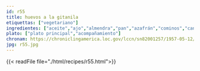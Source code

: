 ```yaml
---
id: r55
title: huevos a la gitanila
etiquettas: ["vegetariano"]
ingredientes: ["aceite","ajo","almendra","pan","azafrán","cominos","canela","agua","sal","huevo"]
plato: ["plato principal","acompañamiento"]
chronam: https://chroniclingamerica.loc.gov/lccn/sn82001257/1957-05-12/ed-1/seq-5/
jpg: r55.jpg
---
```


{{< readFile file="./html/recipes/r55.html">}}